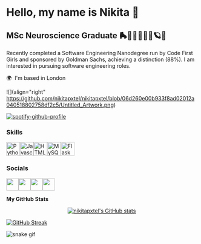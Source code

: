 Hello, my name is Nikita 🌸
=======================

MSc Neuroscience Graduate
🛼🧠👩🏽‍💻🧬🪐🌿
-------------------------

Recently completed a Software Engineering Nanodegree run by Code First Girls and sponsored by Goldman Sachs, achieving a distinction (88%). I am interested in pursuing software engineering roles.

🌍  I'm based in London

![](align="right" https://github.com/nikitapxtel/nikitapxtel/blob/06d260e00b933f8ad02012a040518802758df2c5/Untitled_Artwork.png)

[![spotify-github-profile](https://spotify-github-profile.vercel.app/api/view?uid=ptgpsfwdwf7529yw64cs979da&cover_image=true&theme=novatorem&bar_color=b18cfe&bar_color_cover=false)](https://github.com/kittinan/spotify-github-profile)

### Skills
<p align="left"><a href="https://www.python.org/" target="_blank" rel="noreferrer"><img src="https://cdn.jsdelivr.net/gh/devicons/devicon/icons/python/python-original.svg" width="36" height="36" alt="Python" /></a><a href="https://developer.mozilla.org/en-US/docs/Web/JavaScript" target="_blank" rel="noreferrer"><img src="https://cdn.jsdelivr.net/gh/devicons/devicon/icons/javascript/javascript-original.svg" width="36" height="36" alt="Javascript" /></a><a href="https://developer.mozilla.org/en-US/docs/Glossary/HTML5" target="_blank" rel="noreferrer"><img src="https://cdn.jsdelivr.net/gh/devicons/devicon/icons/html5/html5-plain.svg" width="36" height="36" alt="HTML5" /></a><a href="https://www.mysql.com/" target="_blank" rel="noreferrer"><img src="https://cdn.jsdelivr.net/gh/devicons/devicon/icons/mysql/mysql-original.svg" width="36" height="36" alt="MySQL" /></a><a href="https://flask.palletsprojects.com/en/2.0.x/" target="_blank" rel="noreferrer"><img src="https://cdn.jsdelivr.net/gh/devicons/devicon/icons/flask/flask-original.svg" width="36" height="36" alt="Flask" /></a></p> 

### Socials
<p align="left"><a href="https://www.github.com/nikitapxtel" target="_blank" rel="noreferrer"><img src="https://raw.githubusercontent.com/danielcranney/readme-generator/main/public/icons/socials/github.svg" width="32" height="32" /></a><a href="http://www.instagram.com/kitacodes" target="_blank" rel="noreferrer"><img src="https://raw.githubusercontent.com/danielcranney/readme-generator/main/public/icons/socials/instagram.svg" width="32" height="32" /></a><a href="https://www.linkedin.com/in/nikitapxtel" target="_blank" rel="noreferrer"><img src="https://raw.githubusercontent.com/danielcranney/readme-generator/main/public/icons/socials/linkedin.svg" width="32" height="32" /></a><a href="https://www.twitter.com/kitacodes" target="_blank" rel="noreferrer"><img src="https://raw.githubusercontent.com/danielcranney/readme-generator/main/public/icons/socials/twitter.svg" width="32" height="32" /></a></p>

<b>My GitHub Stats</b>

<p align="center"><a href="http://www.github.com/nikitapxtel"><img src="https://github-readme-stats.vercel.app/api?username=nikitapxtel&show_icons=true&hide=&count_private=true&title_color=ec4899&text_color=ffffff&icon_color=6366f1&bg_color=0f172a&hide_border=true&show_icons=true" alt="nikitapxtel's GitHub stats" /></a>


[![GitHub Streak](https://github-readme-streak-stats.herokuapp.com?user=nikitapxtel&theme=merko&hide_border=true&date_format=j%20M%5B%20Y%5D&currStreakLabel=EC4899&ring=EC4899&fire=6366F1&sideLabels=EC4899&currStreakNum=FFFFFF&sideNums=6366F1&dates=FFFFFF&background=0F172A)](https://git.io/streak-stats)


![snake gif](https://github.com/nikitapxtel/nikitapxtel/blob/1b2782260be25d247202536741ebe114f65a00e2/github-contribution-grid-snake.svg)
